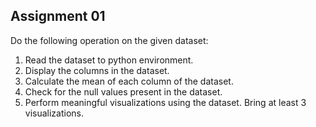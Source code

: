 ## Assignment 01

Do the following operation on the given dataset: 
1. Read the dataset to python environment. 
2. Display the columns in the dataset. 
3. Calculate the mean of each column of the dataset. 
4. Check for the null values present in the dataset. 
5. Perform meaningful visualizations using the dataset. Bring at least 3 
visualizations.
